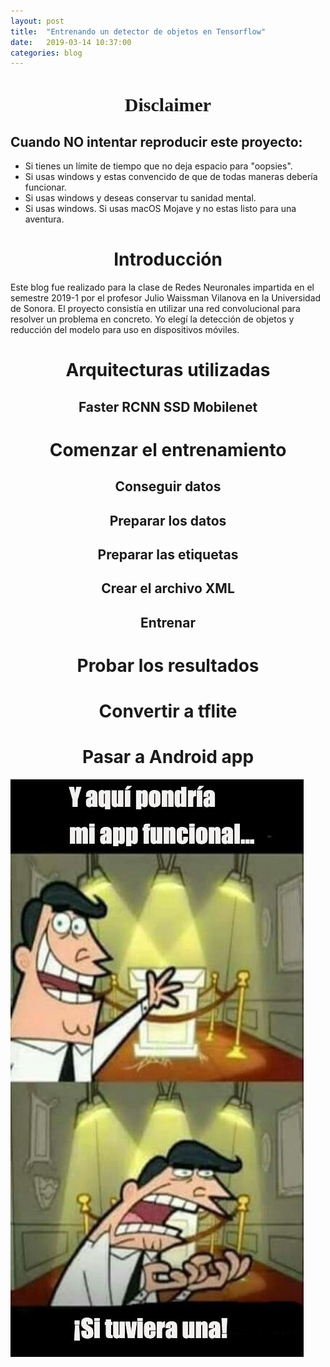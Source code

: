 ```yaml
---
layout: post
title:  "Entrenando un detector de objetos en Tensorflow"
date:   2019-03-14 10:37:00
categories: blog
---
```

<h1 style="font-size: 30px; font-family: Verdana; text-align: center;">Disclaimer</h1>
<h2>Cuando NO intentar reproducir este proyecto:</h2>
<ul>
<li>Si tienes un l&iacute;mite de tiempo que no deja espacio para "oopsies".</li>
<li>Si usas windows y estas convencido de que de todas maneras deber&iacute;a funcionar.</li>
<li>Si usas windows y deseas conservar tu sanidad mental.</li>
<li>Si usas windows. Si usas macOS Mojave y no estas listo para una aventura.</li>
</ul>
<h1 style="text-align: center;">Introducci&oacute;n</h1>
<p>Este blog fue realizado para la clase de Redes Neuronales impartida en el semestre 2019-1 por el profesor Julio Waissman Vilanova en la Universidad de Sonora. El proyecto consist&iacute;a en utilizar una red convolucional para resolver un problema en concreto. Yo eleg&iacute; la detecci&oacute;n de objetos y reducci&oacute;n del modelo para uso en dispositivos m&oacute;viles.</p>
<h1 style="text-align: center;">Arquitecturas utilizadas</h1>
<h2 style="text-align: center;">Faster RCNN SSD Mobilenet</h2>
<h1 style="text-align: center;">Comenzar el entrenamiento</h1>
<h2 style="text-align: center;">Conseguir datos</h2>
<h2 style="text-align: center;">Preparar los datos</h2>
<h2 style="text-align: center;">Preparar las etiquetas</h2>
<h2 style="text-align: center;">Crear el archivo XML</h2>
<h2 style="text-align: center;">Entrenar</h2>
<h1 style="text-align: center;">Probar los resultados</h1>
<h1 style="text-align: center;">Convertir a tflite</h1>
<h1 style="text-align: center;">Pasar a Android app</h1>
<p><img src="../../assets/img/app1.jpg" alt="mimers" /></p>

